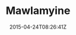 ---
title: "Mawlamyine"
date: 2015-04-24T08:26:41Z
draft: false
description: ""
type: post
region: "Southeast Asia"
country: "Burma (Myanmar)"
thumbnail: "mawlamyine-1.jpg"
---